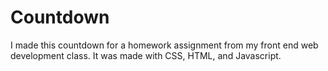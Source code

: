Countdown
=========

I made this countdown for a homework assignment from my front end web development class. It was made with CSS, HTML, and Javascript.

